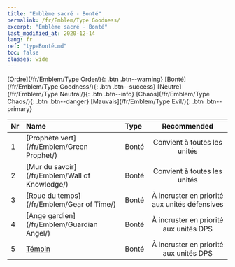 ```yaml
---
title: "Emblème sacré - Bonté"
permalink: /fr/Emblem/Type Goodness/
excerpt: "Emblème sacré - Bonté"
last_modified_at: 2020-12-14
lang: fr
ref: "typeBonté.md"
toc: false
classes: wide
---
```


  [Ordre](/fr/Emblem/Type Order/){: .btn .btn--warning}   [Bonté](/fr/Emblem/Type Goodness/){: .btn .btn--success}   [Neutre](/fr/Emblem/Type Neutral/){: .btn .btn--info}   [Chaos](/fr/Emblem/Type Chaos/){: .btn .btn--danger}   [Mauvais](/fr/Emblem/Type Evil/){: .btn .btn--primary} 

  |  Nr  |             Name            |    Type    |   Recommended   |
  |:-----|:----------------------------|:-----------|:---------------:|
  | 1 | [Prophète vert](/fr/Emblem/Green Prophet/) | Bonté | Convient à toutes les unités | 
  | 2 | [Mur du savoir](/fr/Emblem/Wall of Knowledge/) | Bonté | Convient à toutes les unités | 
  | 3 | [Roue du temps](/fr/Emblem/Gear of Time/) | Bonté | À incruster en priorité aux unités défensives | 
  | 4 | [Ange gardien](/fr/Emblem/Guardian Angel/) | Bonté | À incruster en priorité aux unités DPS | 
  | 5 | [Témoin](/fr/Emblem/Witness/) | Bonté | À incruster en priorité aux unités DPS | 
